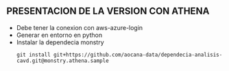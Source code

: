 ## PRESENTACION DE LA VERSION CON ATHENA

-   Debe tener la conexion con aws-azure-login
-   Generar en entorno en python
-   Instalar la dependecia monstry
    ```
    git install git+https://github.com/aocana-data/dependecia-analisis-cavd.git@monstry.athena.sample
    ```
